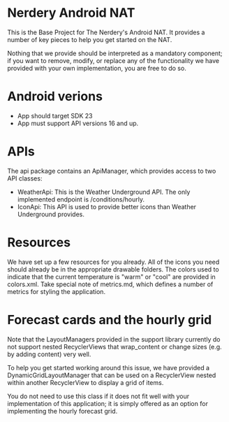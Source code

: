 # Nerdery Android NAT
This is the Base Project for The Nerdery's Android NAT.
It provides a number of key pieces to help you get started on the NAT.

Nothing that we provide should be interpreted as a mandatory component; if you want to remove, modify,
or replace any of the functionality we have provided with your own implementation, you are free to do so.

# Android verions
* App should target SDK 23
* App must support API versions 16 and up.

# APIs
The api package contains an ApiManager, which provides access to two API classes:
 * WeatherApi: This is the Weather Underground API. The only implemented endpoint is /conditions/hourly.
 * IconApi: This API is used to provide better icons than Weather Underground provides.

# Resources
We have set up a few resources for you already.
All of the icons you need should already be in the appropriate drawable folders.
The colors used to indicate that the current temperature is "warm" or "cool" are provided in colors.xml.
Take special note of metrics.md, which defines a number of metrics for styling the application.

# Forecast cards and the hourly grid
Note that the LayoutManagers provided in the support library currently do not support nested RecyclerViews 
that wrap_content or change sizes (e.g. by adding content) very well.

To help you get started working around this issue, we have provided a DynamicGridLayoutManager that can be used
on a RecyclerView nested within another RecyclerView to display a grid of items.

You do not need to use this class if it does not fit well with your implementation of this application; it is simply
offered as an option for implementing the hourly forecast grid.
